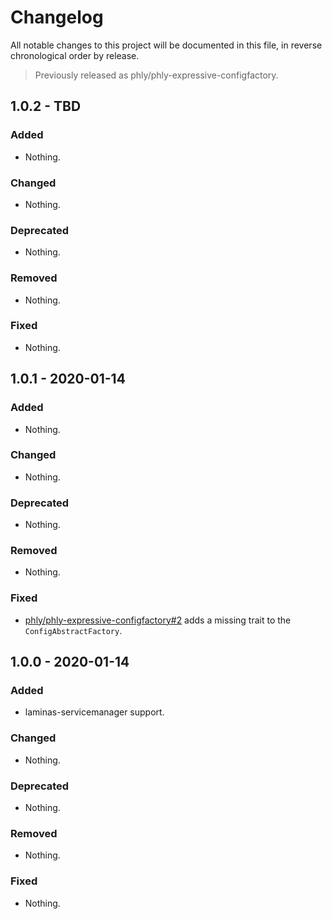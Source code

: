 # Changelog

All notable changes to this project will be documented in this file, in reverse chronological order by release.

> Previously released as phly/phly-expressive-configfactory.

## 1.0.2 - TBD

### Added

- Nothing.

### Changed

- Nothing.

### Deprecated

- Nothing.

### Removed

- Nothing.

### Fixed

- Nothing.

## 1.0.1 - 2020-01-14

### Added

- Nothing.

### Changed

- Nothing.

### Deprecated

- Nothing.

### Removed

- Nothing.

### Fixed

- [phly/phly-expressive-configfactory#2](https://github.com/phly/phly-expressive-configfactory/pull/2) adds a missing trait to the `ConfigAbstractFactory`.

## 1.0.0 - 2020-01-14

### Added

- laminas-servicemanager support.

### Changed

- Nothing.

### Deprecated

- Nothing.

### Removed

- Nothing.

### Fixed

- Nothing.
